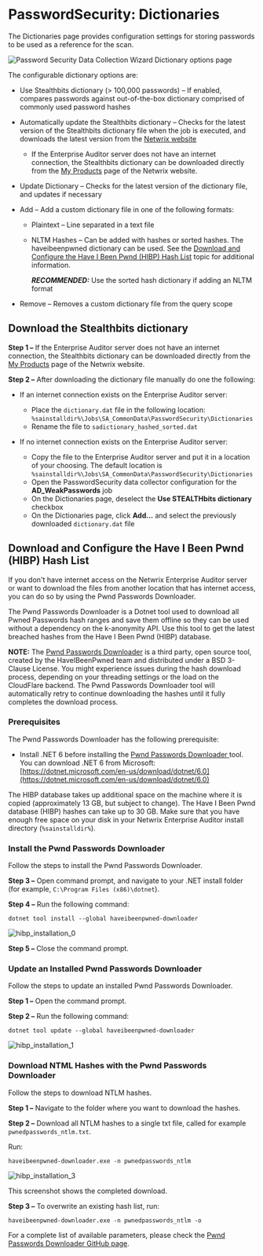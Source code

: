# PasswordSecurity: Dictionaries

The Dictionaries page provides configuration settings for storing passwords to be used as a
reference for the scan.

![Password Security Data Collection Wizard Dictionary options page](/img/product_docs/accessanalyzer/11.6/admin/datacollector/passwordsecurity/dictionaries.webp)

The configurable dictionary options are:

- Use Stealthbits dictionary (> 100,000 passwords) – If enabled, compares passwords against
  out-of-the-box dictionary comprised of commonly used password hashes
- Automatically update the Stealthbits dictionary – Checks for the latest version of the Stealthbits
  dictionary file when the job is executed, and downloads the latest version from the
  [Netwrix website](https://www.netwrix.com/)

    - If the Enterprise Auditor server does not have an internet connection, the Stealthbits
      dictionary can be downloaded directly from the
      [My Products](https://www.netwrix.com/my_products.html) page of the Netwrix website.

- Update Dictionary – Checks for the latest version of the dictionary file, and updates if necessary
- Add – Add a custom dictionary file in one of the following formats:

    - Plaintext – Line separated in a text file
    - NLTM Hashes – Can be added with hashes or sorted hashes. The haveibeenpwned dictionary can be
      used. See the
      [Download and Configure the Have I Been Pwnd (HIBP) Hash List](#download-and-configure-the-have-i-been-pwnd-hibp-hash-list)
      topic for additional information.

        **_RECOMMENDED:_** Use the sorted hash dictionary if adding an NLTM format

- Remove – Removes a custom dictionary file from the query scope

## Download the Stealthbits dictionary

**Step 1 –** If the Enterprise Auditor server does not have an internet connection, the Stealthbits
dictionary can be downloaded directly from the
[My Products](https://www.netwrix.com/my_products.html) page of the Netwrix website.

**Step 2 –** After downloading the dictionary file manually do one the following:

- If an internet connection exists on the Enterprise Auditor server:

    - Place the `dictionary.dat` file in the following location:
      `%sainstalldir%\Jobs\SA_CommonData\PasswordSecurity\Dictionaries`
    - Rename the file to `sadictionary_hashed_sorted.dat`

- If no internet connection exists on the Enterprise Auditor server:

    - Copy the file to the Enterprise Auditor server and put it in a location of your choosing. The
      default location is `%sainstalldir%\Jobs\SA_CommonData\PasswordSecurity\Dictionaries`
    - Open the PasswordSecurity data collector configuration for the **AD_WeakPasswords** job
    - On the Dictionaries page, deselect the **Use STEALTHbits dictionary** checkbox
    - On the Dictionaries page, click **Add...** and select the previously downloaded
      `dictionary.dat` file

## Download and Configure the Have I Been Pwnd (HIBP) Hash List

If you don't have internet access on the Netwrix Enterprise Auditor server or want to download the
files from another location that has internet access, you can do so by using the Pwnd Passwords
Downloader.

The Pwnd Passwords Downloader is a Dotnet tool used to download all Pwned Passwords hash ranges and
save them offline so they can be used without a dependency on the k-anonymity API. Use this tool to
get the latest breached hashes from the Have I Been Pwnd (HIBP) database.

**NOTE:** The
[](https://github.com/HaveIBeenPwned/PwnedPasswordsDownloader)[Pwnd Passwords Downloader](https://github.com/HaveIBeenPwned/PwnedPasswordsDownloader)
is a third party, open source tool, created by the HaveIBeenPwned team and distributed under a BSD
3-Clause License. You might experience issues during the hash download process, depending on your
threading settings or the load on the CloudFlare backend. The Pwnd Passwords Downloader tool will
automatically retry to continue downloading the hashes until it fully completes the download
process.

### Prerequisites

The Pwnd Passwords Downloader has the following prerequisite:

- Install .NET 6 before installing the
  [Pwnd Passwords Downloader ](https://github.com/HaveIBeenPwned/PwnedPasswordsDownloader)tool. You
  can download .NET 6 from Microsoft:
  [https://dotnet.microsoft.com/en-us/download/dotnet/6.0](https://dotnet.microsoft.com/en-us/download/dotnet/6.0)

The HIBP database takes up additional space on the machine where it is copied (approximately 13 GB,
but subject to change). The Have I Been Pwnd database (HIBP) hashes can take up to 30 GB. Make sure
that you have enough free space on your disk in your Netwrix Enterprise Auditor install directory
(`%sainstalldir%`).

### Install the Pwnd Passwords Downloader

Follow the steps to install the Pwnd Passwords Downloader.

**Step 3 –** Open command prompt, and navigate to your .NET install folder (for example,
`C:\Program Files (x86)\dotnet`).

**Step 4 –** Run the following command:

```
dotnet tool install --global haveibeenpwned-downloader
```

![hibp_installation_0](/img/product_docs/accessanalyzer/11.6/admin/datacollector/passwordsecurity/hibp_installation_0.webp)

**Step 5 –** Close the command prompt.

### Update an Installed Pwnd Passwords Downloader

Follow the steps to update an installed Pwnd Passwords Downloader.

**Step 1 –** Open the command prompt.

**Step 2 –** Run the following command:

```
dotnet tool update --global haveibeenpwned-downloader
```

![hibp_installation_1](/img/product_docs/accessanalyzer/11.6/admin/datacollector/passwordsecurity/hibp_installation_1.webp)

### Download NTML Hashes with the Pwnd Passwords Downloader

Follow the steps to download NTLM hashes.

**Step 1 –** Navigate to the folder where you want to download the hashes.

**Step 2 –** Download all NTLM hashes to a single txt file, called for example
`pwnedpasswords_ntlm.txt`.

Run:

```
haveibeenpwned-downloader.exe -n pwnedpasswords_ntlm
```

![hibp_installation_3](/img/product_docs/accessanalyzer/11.6/admin/datacollector/passwordsecurity/hibp_installation_3.webp)

This screenshot shows the completed download.

**Step 3 –** To overwrite an existing hash list, run:

```
haveibeenpwned-downloader.exe -n pwnedpasswords_ntlm -o
```

For a complete list of available parameters, please check the
[Pwnd Passwords Downloader GitHub page](https://github.com/HaveIBeenPwned/PwnedPasswordsDownloader).
